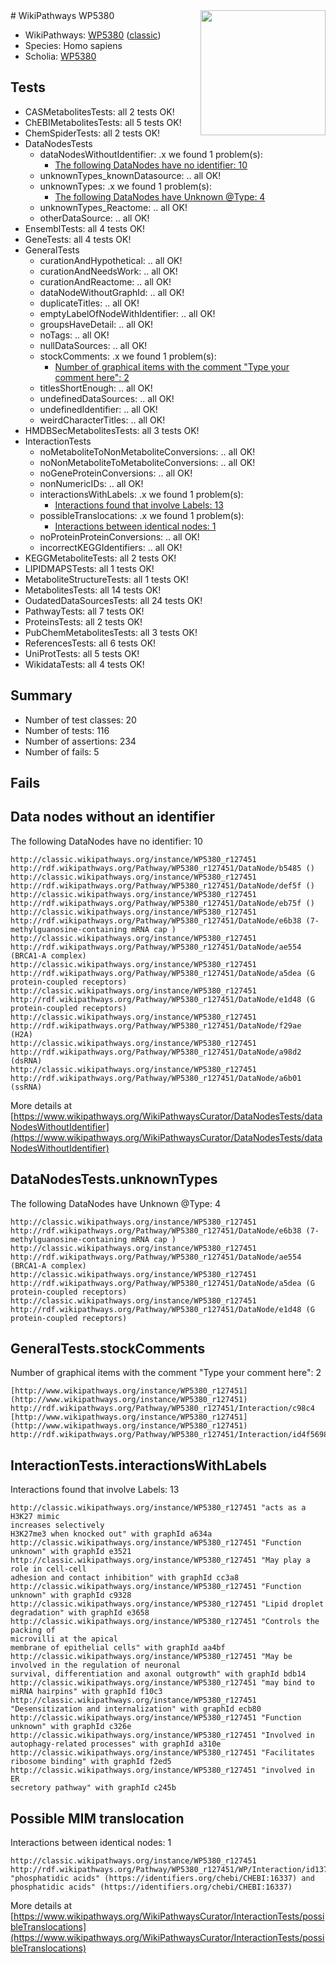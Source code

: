 <img style="float: right; width: 200px" src="https://upload.wikimedia.org/wikipedia/commons/thumb/8/83/Wplogo_with_text_500.png/640px-Wplogo_with_text_500.png" />
# WikiPathways WP5380

* WikiPathways: [WP5380](https://wikipathways.org/pathways/WP5380) ([classic](https://classic.wikipathways.org/instance/WP5380))
* Species: Homo sapiens
* Scholia: [WP5380](https://scholia.toolforge.org/wikipathways/WP5380)
## Tests
* CASMetabolitesTests: all 2 tests OK!
* ChEBIMetabolitesTests: all 5 tests OK!
* ChemSpiderTests: all 2 tests OK!
* DataNodesTests
    * dataNodesWithoutIdentifier: .x we found 1 problem(s):
        * [The following DataNodes have no identifier: 10](#8792c490)
    * unknownTypes_knownDatasource: .. all OK!
    * unknownTypes: .x we found 1 problem(s):
        * [The following DataNodes have Unknown @Type: 4](#839973e2)
    * unknownTypes_Reactome: .. all OK!
    * otherDataSource: .. all OK!
* EnsemblTests: all 4 tests OK!
* GeneTests: all 4 tests OK!
* GeneralTests
    * curationAndHypothetical: .. all OK!
    * curationAndNeedsWork: .. all OK!
    * curationAndReactome: .. all OK!
    * dataNodeWithoutGraphId: .. all OK!
    * duplicateTitles: .. all OK!
    * emptyLabelOfNodeWithIdentifier: .. all OK!
    * groupsHaveDetail: .. all OK!
    * noTags: .. all OK!
    * nullDataSources: .. all OK!
    * stockComments: .x we found 1 problem(s):
        * [Number of graphical items with the comment "Type your comment here": 2](#6f4bfb2a)
    * titlesShortEnough: .. all OK!
    * undefinedDataSources: .. all OK!
    * undefinedIdentifier: .. all OK!
    * weirdCharacterTitles: .. all OK!
* HMDBSecMetabolitesTests: all 3 tests OK!
* InteractionTests
    * noMetaboliteToNonMetaboliteConversions: .. all OK!
    * noNonMetaboliteToMetaboliteConversions: .. all OK!
    * noGeneProteinConversions: .. all OK!
    * nonNumericIDs: .. all OK!
    * interactionsWithLabels: .x we found 1 problem(s):
        * [Interactions found that involve Labels: 13](#fe97a8bb)
    * possibleTranslocations: .x we found 1 problem(s):
        * [Interactions between identical nodes: 1](#1c118206)
    * noProteinProteinConversions: .. all OK!
    * incorrectKEGGIdentifiers: .. all OK!
* KEGGMetaboliteTests: all 2 tests OK!
* LIPIDMAPSTests: all 1 tests OK!
* MetaboliteStructureTests: all 1 tests OK!
* MetabolitesTests: all 14 tests OK!
* OudatedDataSourcesTests: all 24 tests OK!
* PathwayTests: all 7 tests OK!
* ProteinsTests: all 2 tests OK!
* PubChemMetabolitesTests: all 3 tests OK!
* ReferencesTests: all 6 tests OK!
* UniProtTests: all 5 tests OK!
* WikidataTests: all 4 tests OK!


## Summary

* Number of test classes: 20
* Number of tests: 116
* Number of assertions: 234
* Number of fails: 5

## Fails

<a name="8792c490" />

## Data nodes without an identifier

The following DataNodes have no identifier: 10
```
http://classic.wikipathways.org/instance/WP5380_r127451 http://rdf.wikipathways.org/Pathway/WP5380_r127451/DataNode/b5485 ()
http://classic.wikipathways.org/instance/WP5380_r127451 http://rdf.wikipathways.org/Pathway/WP5380_r127451/DataNode/def5f ()
http://classic.wikipathways.org/instance/WP5380_r127451 http://rdf.wikipathways.org/Pathway/WP5380_r127451/DataNode/eb75f ()
http://classic.wikipathways.org/instance/WP5380_r127451 http://rdf.wikipathways.org/Pathway/WP5380_r127451/DataNode/e6b38 (7-methylguanosine-containing mRNA cap )
http://classic.wikipathways.org/instance/WP5380_r127451 http://rdf.wikipathways.org/Pathway/WP5380_r127451/DataNode/ae554 (BRCA1-A complex)
http://classic.wikipathways.org/instance/WP5380_r127451 http://rdf.wikipathways.org/Pathway/WP5380_r127451/DataNode/a5dea (G protein-coupled receptors)
http://classic.wikipathways.org/instance/WP5380_r127451 http://rdf.wikipathways.org/Pathway/WP5380_r127451/DataNode/e1d48 (G protein-coupled receptors)
http://classic.wikipathways.org/instance/WP5380_r127451 http://rdf.wikipathways.org/Pathway/WP5380_r127451/DataNode/f29ae (H2A)
http://classic.wikipathways.org/instance/WP5380_r127451 http://rdf.wikipathways.org/Pathway/WP5380_r127451/DataNode/a98d2 (dsRNA)
http://classic.wikipathways.org/instance/WP5380_r127451 http://rdf.wikipathways.org/Pathway/WP5380_r127451/DataNode/a6b01 (ssRNA)
```

More details at [https://www.wikipathways.org/WikiPathwaysCurator/DataNodesTests/dataNodesWithoutIdentifier](https://www.wikipathways.org/WikiPathwaysCurator/DataNodesTests/dataNodesWithoutIdentifier)

<a name="839973e2" />

## DataNodesTests.unknownTypes

The following DataNodes have Unknown @Type: 4
```
http://classic.wikipathways.org/instance/WP5380_r127451 http://rdf.wikipathways.org/Pathway/WP5380_r127451/DataNode/e6b38 (7-methylguanosine-containing mRNA cap )
http://classic.wikipathways.org/instance/WP5380_r127451 http://rdf.wikipathways.org/Pathway/WP5380_r127451/DataNode/ae554 (BRCA1-A complex)
http://classic.wikipathways.org/instance/WP5380_r127451 http://rdf.wikipathways.org/Pathway/WP5380_r127451/DataNode/a5dea (G protein-coupled receptors)
http://classic.wikipathways.org/instance/WP5380_r127451 http://rdf.wikipathways.org/Pathway/WP5380_r127451/DataNode/e1d48 (G protein-coupled receptors)
```

<a name="6f4bfb2a" />

## GeneralTests.stockComments

Number of graphical items with the comment "Type your comment here": 2
```
[http://www.wikipathways.org/instance/WP5380_r127451](http://www.wikipathways.org/instance/WP5380_r127451) http://rdf.wikipathways.org/Pathway/WP5380_r127451/Interaction/c98c4
[http://www.wikipathways.org/instance/WP5380_r127451](http://www.wikipathways.org/instance/WP5380_r127451) http://rdf.wikipathways.org/Pathway/WP5380_r127451/Interaction/id4f56987c
```

<a name="fe97a8bb" />

## InteractionTests.interactionsWithLabels

Interactions found that involve Labels: 13
```
http://classic.wikipathways.org/instance/WP5380_r127451 "acts as a H3K27 mimic
increases selectively 
H3K27me3 when knocked out" with graphId a634a
http://classic.wikipathways.org/instance/WP5380_r127451 "Function unknown" with graphId e3521
http://classic.wikipathways.org/instance/WP5380_r127451 "May play a role in cell-cell 
adhesion and contact inhibition" with graphId cc3a8
http://classic.wikipathways.org/instance/WP5380_r127451 "Function unknown" with graphId c9328
http://classic.wikipathways.org/instance/WP5380_r127451 "Lipid droplet degradation" with graphId e3658
http://classic.wikipathways.org/instance/WP5380_r127451 "Controls the packing of 
microvilli at the apical 
membrane of epithelial cells" with graphId aa4bf
http://classic.wikipathways.org/instance/WP5380_r127451 "May be involved in the regulation of neuronal
survival, differentiation and axonal outgrowth" with graphId bdb14
http://classic.wikipathways.org/instance/WP5380_r127451 "may bind to 
miRNA hairpins" with graphId f10c3
http://classic.wikipathways.org/instance/WP5380_r127451 "Desensitization and internalization" with graphId ecb80
http://classic.wikipathways.org/instance/WP5380_r127451 "Function unknown" with graphId c326e
http://classic.wikipathways.org/instance/WP5380_r127451 "Involved in 
autophagy-related processes" with graphId a310e
http://classic.wikipathways.org/instance/WP5380_r127451 "Facilitates ribosome binding" with graphId f2ed5
http://classic.wikipathways.org/instance/WP5380_r127451 "involved in ER 
secretory pathway" with graphId c245b
```

<a name="1c118206" />

## Possible MIM translocation

Interactions between identical nodes: 1
```
http://classic.wikipathways.org/instance/WP5380_r127451 http://rdf.wikipathways.org/Pathway/WP5380_r127451/WP/Interaction/id1370f857 "phosphatidic acids" (https://identifiers.org/chebi/CHEBI:16337) and 
phosphatidic acids" (https://identifiers.org/chebi/CHEBI:16337)
```

More details at [https://www.wikipathways.org/WikiPathwaysCurator/InteractionTests/possibleTranslocations](https://www.wikipathways.org/WikiPathwaysCurator/InteractionTests/possibleTranslocations)

